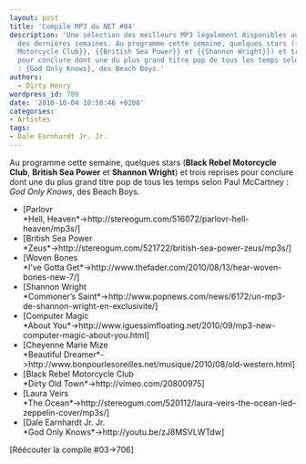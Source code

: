 ```yaml
---
layout: post
title: 'Compile MP3 du NET #04'
description: 'Une sélection des meilleurs MP3 légalement disponibles au téléchargement
  des dernières semaines. Au programme cette semaine, quelques stars ({{Black Rebel
  Motorcycle Club}}, {{British Sea Power}} et {{Shannon Wright}}) et trois reprises
  pour conclure dont une du plus grand titre pop de tous les temps selon Paul McCartney
  : {God Only Knows}, des Beach Boys.'
authors:
  - Dirty Henry
wordpress_id: 709
date: '2010-10-04 10:58:46 +0200'
categories:
- Artistes
tags:
- Dale Earnhardt Jr. Jr.
---
```

Au programme cette semaine, quelques stars (__Black Rebel Motorcycle Club__, __British Sea Power__ et __Shannon Wright__) et trois reprises pour conclure dont une du plus grand titre pop de tous les temps selon Paul McCartney : *God Only Knows*, des Beach Boys.

<ul class="polaroids">

<li><div class="polaroid">[<img403>Parlovr<br />*Hell, Heaven*->http://stereogum.com/516072/parlovr-hell-heaven/mp3s/]</div></li>

<li><div class="polaroid">[<img405>British Sea Power<br />*Zeus*->http://stereogum.com/521722/british-sea-power-zeus/mp3s/]</div></li>

<li><div class="polaroid">[<img406>Woven Bones<br />*I’ve Gotta Get*->http://www.thefader.com/2010/08/13/hear-woven-bones-new-7/]</div></li>

<li><div class="polaroid">[<img404>Shannon Wright<br />*Commoner’s Saint*->http://www.popnews.com/news/6172/un-mp3-de-shannon-wright-en-exclusivite/]</div></li>

<li><div class="polaroid">[<img401>Computer Magic<br />*About You*->http://www.iguessimfloating.net/2010/09/mp3-new-computer-magic-about-you.html]</div></li>

<li><div class="polaroid">[<img407>Cheyenne Marie Mize<br />*Beautiful Dreamer*->http://www.bonpourlesoreilles.net/musique/2010/08/old-western.html]</div></li>

<li><div class="polaroid">[<img408>Black Rebel Motorcycle Club<br />*Dirty Old Town*->http://vimeo.com/20800975]</div></li>

<li><div class="polaroid">[<img409>Laura Veirs<br />*The Ocean*->http://stereogum.com/520112/laura-veirs-the-ocean-led-zeppelin-cover/mp3s/]</div></li>

<li><div class="polaroid">[<img402>Dale Earnhardt Jr. Jr.<br />*God Only Knows*->http://youtu.be/zJ8MSVLWTdw]</div></li>

</ul>

[Réécouter la compile #03->706]
